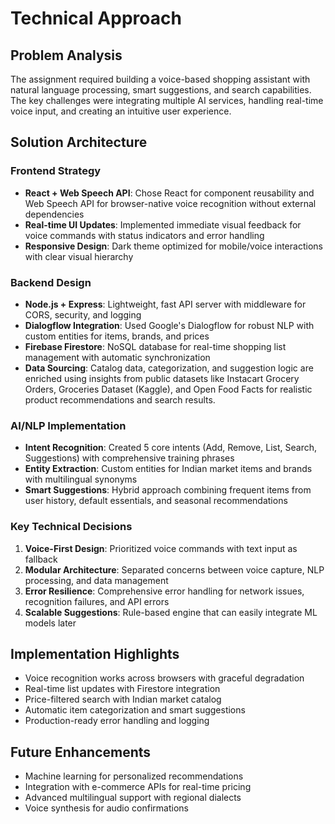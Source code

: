 # Technical Approach

## Problem Analysis
The assignment required building a voice-based shopping assistant with natural language processing, smart suggestions, and search capabilities. The key challenges were integrating multiple AI services, handling real-time voice input, and creating an intuitive user experience.

## Solution Architecture

### Frontend Strategy
- **React + Web Speech API**: Chose React for component reusability and Web Speech API for browser-native voice recognition without external dependencies
- **Real-time UI Updates**: Implemented immediate visual feedback for voice commands with status indicators and error handling
- **Responsive Design**: Dark theme optimized for mobile/voice interactions with clear visual hierarchy

### Backend Design
- **Node.js + Express**: Lightweight, fast API server with middleware for CORS, security, and logging
- **Dialogflow Integration**: Used Google's Dialogflow for robust NLP with custom entities for items, brands, and prices
- **Firebase Firestore**: NoSQL database for real-time shopping list management with automatic synchronization
- **Data Sourcing**: Catalog data, categorization, and suggestion logic are enriched using insights from public datasets like Instacart Grocery Orders, Groceries Dataset (Kaggle), and Open Food Facts for realistic product recommendations and search results.

### AI/NLP Implementation
- **Intent Recognition**: Created 5 core intents (Add, Remove, List, Search, Suggestions) with comprehensive training phrases
- **Entity Extraction**: Custom entities for Indian market items and brands with multilingual synonyms
- **Smart Suggestions**: Hybrid approach combining frequent items from user history, default essentials, and seasonal recommendations

### Key Technical Decisions
1. **Voice-First Design**: Prioritized voice commands with text input as fallback
2. **Modular Architecture**: Separated concerns between voice capture, NLP processing, and data management
3. **Error Resilience**: Comprehensive error handling for network issues, recognition failures, and API errors
4. **Scalable Suggestions**: Rule-based engine that can easily integrate ML models later

## Implementation Highlights
- Voice recognition works across browsers with graceful degradation
- Real-time list updates with Firestore integration
- Price-filtered search with Indian market catalog
- Automatic item categorization and smart suggestions
- Production-ready error handling and logging

## Future Enhancements
- Machine learning for personalized recommendations
- Integration with e-commerce APIs for real-time pricing
- Advanced multilingual support with regional dialects
- Voice synthesis for audio confirmations
